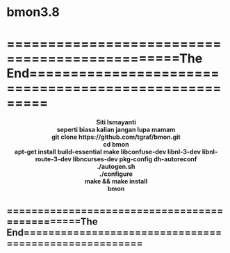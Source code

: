 # bmon3.8
<h1>===============================================The End======================================================</h1>
<center>
<b>Siti Ismayanti<br>
seperti biasa kalian jangan lupa mamam <br>
git clone https://github.com/tgraf/bmon.git<br>
cd bmon<br>
apt-get install build-essential make libconfuse-dev libnl-3-dev libnl-route-3-dev libncurses-dev pkg-config dh-autoreconf<br>
./autogen.sh<br>
./configure<br>
make && make install<br>
bmon<br></center>
<h2>===============================================The End======================================================</h2>
